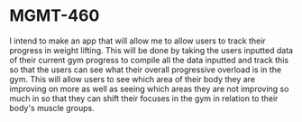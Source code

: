 # MGMT-460
I intend to make an app that will allow me to allow users to track their progress in weight lifting. This will be done by taking the users inputted data of their current gym progress to compile all the data inputted and track this so that the users can see what their overall progressive overload is in the gym. This will allow users to see which area of their body they are improving on more as well as seeing which areas they are not improving so much in so that they can shift their focuses in the gym in relation to their body's muscle groups. 
